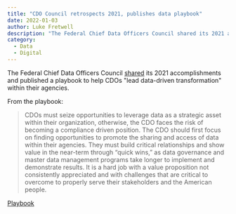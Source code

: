 ```yaml
---
title: "CDO Council retrospects 2021, publishes data playbook"
date: 2022-01-03
author: Luke Fretwell
description: "The Federal Chief Data Officers Council shared its 2021 accomplishments and published a playbook to help CDOs “lead data-driven transformation” within their agencies."
category:
  - Data
  - Digital
---
```


The Federal Chief Data Officers Council [shared](https://www.cdo.gov/news/celebrating-2021/) its 2021 accomplishments and published a playbook to help CDOs "lead data-driven transformation" within their agencies.

From the playbook:

> CDOs must seize opportunities to leverage data as a strategic asset within their
organization, otherwise, the CDO faces the risk of becoming a compliance driven
position. The CDO should first focus on finding opportunities to promote
the sharing and access of data within their agencies. They must build critical
relationships and show value in the near-term through “quick wins,” as data
governance and master data management programs take longer to implement
and demonstrate results. It is a hard job with a value proposition not consistently
appreciated and with challenges that are critical to overcome to properly serve their stakeholders and the American people.

[Playbook](https://resources.data.gov/assets/documents/CDO_Playbook_2021.pdf)